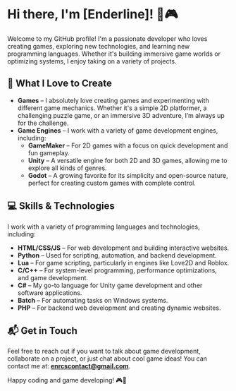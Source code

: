 # Hi there, I'm [Enderline]! 👾🎮

Welcome to my GitHub profile! I'm a passionate developer who loves creating games, exploring new technologies, and learning new programming languages. Whether it's building immersive game worlds or optimizing systems, I enjoy taking on a variety of projects.

## 🚀 What I Love to Create

- **Games** – I absolutely love creating games and experimenting with different game mechanics. Whether it's a simple 2D platformer, a challenging puzzle game, or an immersive 3D adventure, I’m always up for the challenge.
- **Game Engines** – I work with a variety of game development engines, including:
  - **GameMaker** – For 2D games with a focus on quick development and fun gameplay.
  - **Unity** – A versatile engine for both 2D and 3D games, allowing me to explore all kinds of genres.
  - **Godot** – A growing favorite for its simplicity and open-source nature, perfect for creating custom games with complete control.

## 💻 Skills & Technologies

I work with a variety of programming languages and technologies, including:

- **HTML/CSS/JS** – For web development and building interactive websites.
- **Python** – Used for scripting, automation, and backend development.
- **Lua** – For game scripting, particularly in engines like Love2D and Roblox.
- **C/C++** – For system-level programming, performance optimizations, and game development.
- **C#** – My go-to language for Unity game development and other software applications.
- **Batch** – For automating tasks on Windows systems.
- **PHP** – For backend web development and creating dynamic websites.

## 📬 Get in Touch

Feel free to reach out if you want to talk about game development, collaborate on a project, or just chat about cool game ideas! You can contact me at: **enrcscontact@gmail.com**.

Happy coding and game developing! 🎮🚀
